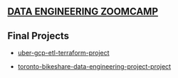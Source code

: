 ## [DATA ENGINEERING ZOOMCAMP](https://github.com/ChukwuemekaAham/data-engineering-zoomcamp)

## Final Projects

- [uber-gcp-etl-terraform-project](https://github.com/ChukwuemekaAham/uber-gcp-etl-project)

- [toronto-bikeshare-data-engineering-project-project](https://github.com/ChukwuemekaAham/AWS-GCP-Data-Analytics-ML-GIS/tree/main/de-toronto-bikeshare-data-engineering-project)
